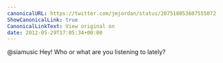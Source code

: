 ```yaml
---
canonicalURL: https://twitter.com/jmjordan/status/207518053607555072
ShowCanonicalLink: true
CanonicalLinkText: View original on
date: 2012-05-29T17:05:34+00:00
---
```

@siamusic Hey! Who or what are you listening to lately?